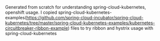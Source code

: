 Generated from scratch for understanding spring-cloud-kubernetes, openshift usage. 
I copied spring-cloud-kubernetes-examples(https://github.com/spring-cloud-incubator/spring-cloud-kubernetes/tree/master/spring-cloud-kubernetes-examples/kubernetes-circuitbreaker-ribbon-example) 
files to try ribbon and hystrix usage with spring-cloud-kubernetes
